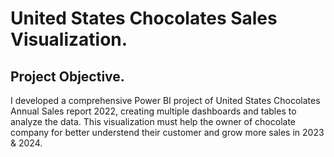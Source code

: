 # United States Chocolates Sales Visualization.
## Project Objective.
I developed a comprehensive Power BI project of United States Chocolates Annual Sales report 2022, creating multiple dashboards and tables to analyze the data. This visualization must help the owner of chocolate company for better understend their customer and grow more sales in 2023 & 2024.

